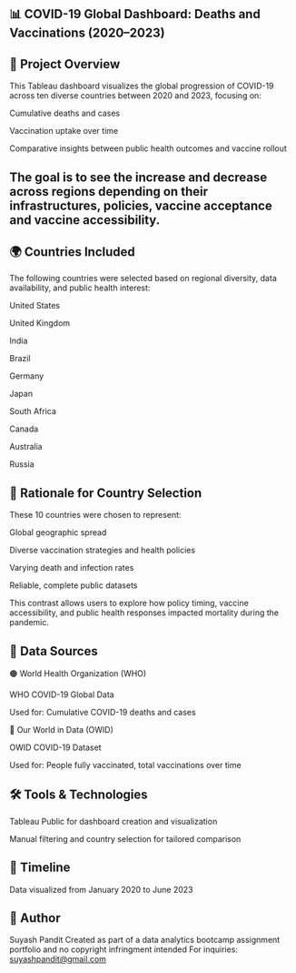 📊 COVID-19 Global Dashboard: Deaths and Vaccinations (2020–2023)
---
📝 Project Overview
---
This Tableau dashboard visualizes the global progression of COVID-19 across ten diverse countries between 2020 and 2023, focusing on:

Cumulative deaths and cases

Vaccination uptake over time

Comparative insights between public health outcomes and vaccine rollout

The goal is to see the increase and decrease across regions depending on their infrastructures, policies, vaccine acceptance and vaccine accessibility.
----
🌍 Countries Included
---
The following countries were selected based on regional diversity, data availability, and public health interest:

United States

United Kingdom

India

Brazil

Germany

Japan

South Africa

Canada

Australia

Russia

🎯 Rationale for Country Selection
--
These 10 countries were chosen to represent:

Global geographic spread

Diverse vaccination strategies and health policies

Varying death and infection rates

Reliable, complete public datasets

This contrast allows users to explore how policy timing, vaccine accessibility, and public health responses impacted mortality during the pandemic.

📂 Data Sources
--
🟠 World Health Organization (WHO)

WHO COVID-19 Global Data

Used for: Cumulative COVID-19 deaths and cases

🔵 Our World in Data (OWID)

OWID COVID-19 Dataset

Used for: People fully vaccinated, total vaccinations over time

🛠️ Tools & Technologies
--
Tableau Public for dashboard creation and visualization

Manual filtering and country selection for tailored comparison

📅 Timeline
--
Data visualized from January 2020 to June 2023

👤 Author
--
Suyash Pandit
Created as part of a data analytics bootcamp assignment portfolio and no copyright infringment intended
For inquiries: suyashpandit@gmail.com
